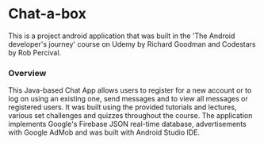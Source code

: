 # Chat-a-box
This is a project android application that was built in the 'The Android developer's journey' course on Udemy by Richard Goodman and Codestars by Rob Percival.

### Overview
This Java-based Chat App allows users to register for a new account or to log on using an existing one, send messages and to view all messages or registered users. It was built using the provided tutorials and lectures, various set challenges and quizzes throughout the course. The application implements Google's Firebase JSON real-time database, advertisements with Google AdMob and was built with Android Studio IDE.
